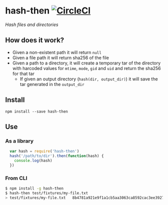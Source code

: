 
# hash-then [![CircleCI](https://circleci.com/gh/alantrrs/hash-then.svg?style=svg)](https://circleci.com/gh/alantrrs/hash-then)

_Hash files and directories_

## How does it work?
- Given a non-existent path it will return ``null``
- Given a file path it will return sha256 of the file
- Given a path to a directory, it will create a temporary tar
of the directory with harcoded values for ``mtime``, ``mode``, ``gid`` and ``uid`` and return
the sha256 for that tar
  - If given an output directory (``hash(dir, output_dir)``) it will save the tar generated
  in the ``output_dir``

## Install
```
npm install --save hash-then
```

## Use
### As a library
```js
  var hash = require('hash-then')
  hash('/path/to/dir').then(function(hash) {
    console.log(hash)
  })
```

### From CLI
```bash
$ npm install -g hash-then
$ hash-then test/fixtures/my-file.txt 
> test/fixtures/my-file.txt   8b4781a921e9f1a1cb5aa3063ca8592cac3ee39276d8e8212b336b6e73999798
```


